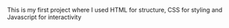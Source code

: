 This is my first project where I used HTML for structure, CSS for styling and Javascript for interactivity

